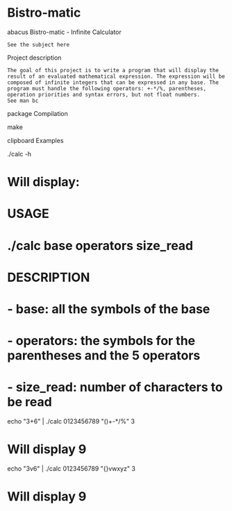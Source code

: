 # Bistro-matic

abacus Bistro-matic - Infinite Calculator

    See the subject here

Project description

    The goal of this project is to write a program that will display the result of an evaluated mathematical expression. The expression will be composed of infinite integers that can be expressed in any base. The program must handle the following operators: +-*/%, parentheses, operation priorities and syntax errors, but not float numbers.
    See man bc

package Compilation

make

clipboard Examples

./calc -h
# Will display:
# USAGE
# ./calc base operators size_read
# DESCRIPTION
#    - base: all the symbols of the base
#    - operators: the symbols for the parentheses and the 5 operators
#    - size_read: number of characters to be read

echo "3+6" | ./calc 0123456789 "()+-*/%" 3
# Will display 9

echo "3v6" | ./calc 0123456789 "{}vwxyz" 3
# Will display 9
